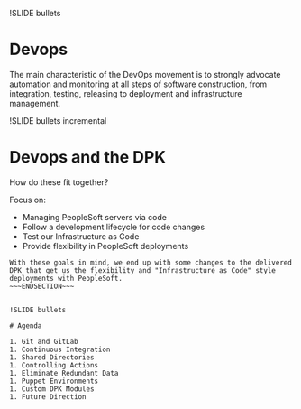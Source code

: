 !SLIDE bullets

# Devops

The main characteristic of the DevOps movement is to strongly advocate automation and monitoring at all steps of software construction, from integration, testing, releasing to deployment and infrastructure management.

!SLIDE bullets incremental

# Devops and the DPK

How do these fit together?

Focus on:

* Managing PeopleSoft servers via code
* Follow a development lifecycle for code changes
* Test our Infrastructure as Code
* Provide flexibility in PeopleSoft deployments

~~~SECTION:notes~~~
With these goals in mind, we end up with some changes to the delivered DPK that get us the flexibility and "Infrastructure as Code" style deployments with PeopleSoft.
~~~ENDSECTION~~~


!SLIDE bullets

# Agenda

1. Git and GitLab
1. Continuous Integration
1. Shared Directories
1. Controlling Actions
1. Eliminate Redundant Data
1. Puppet Environments
1. Custom DPK Modules
1. Future Direction